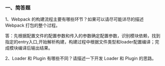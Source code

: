 ### 一、简答题

1、Webpack 的构建流程主要有哪些环节？如果可以请尽可能详尽的描述 Webpack 打包的整个过程。

​	答：先根据配置文件的配置参数和传入的参数确定配置参数，识别模块依赖，找到指定的entry入口,开始解析构建，构建过程中根据文件类型和loader配置编译；完成模块编译后输出结果。

2、Loader 和 Plugin 有哪些不同？请描述一下开发 Loader 和 Plugin 的思路。

